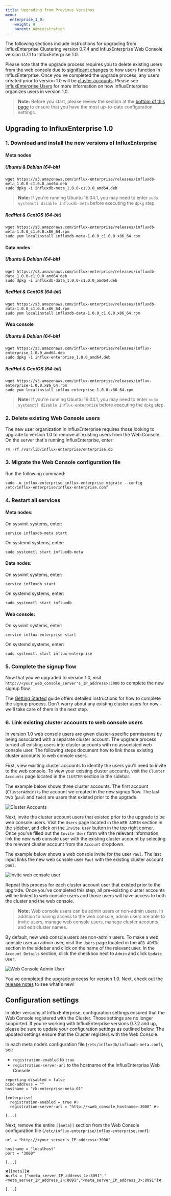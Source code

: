```yaml
---
title: Upgrading from Previous Versions
menu:
  enterprise_1_0:
    weight: 0
    parent: Administration
---
```


The following sections include instructions for upgrading from InfluxEnterprise
Clustering version 0.7.4 and InfluxEnterprise Web Console version 0.7.1
to InfluxEnterprise 1.0.

Please note that the upgrade process requires you to delete existing users
from the web console due to [significant changes](/enterprise/v1.0/about-the-project/release-notes-changelog/#user-updates)
to how users function in InfluxEnterprise.
Once you've completed the upgrade process, any users created prior to version 1.0 will be
[cluster accounts](/enterprise/v1.0/features/users/#cluster-user-information).
Please see [InfluxEnterprise Users](/enterprise/v1.0/features/users/) for
more information on how InfluxEnterprise organizes users in version 1.0.

> **Note:** Before you start, please review the section at the
[bottom of this page](#configuration-settings) to ensure that you have the most
up-to-date configuration settings.

## Upgrading to InfluxEnterprise 1.0

### 1. Download and install the new versions of InfluxEnterprise

#### Meta nodes

##### Ubuntu & Debian (64-bit)
```
wget https://s3.amazonaws.com/influx-enterprise/releases/influxdb-meta_1.0.0-c1.0.0_amd64.deb
sudo dpkg -i influxdb-meta_1.0.0-c1.0.0_amd64.deb
```

> **Note:** If you're running Ubuntu 16.04.1, you may need to enter
`sudo systemctl disable influxdb-meta` before executing the `dpkg` step.

##### RedHat & CentOS (64-bit)
```
wget https://s3.amazonaws.com/influx-enterprise/releases/influxdb-meta-1.0.0_c1.0.0.x86_64.rpm
sudo yum localinstall influxdb-meta-1.0.0_c1.0.0.x86_64.rpm
```

#### Data nodes

##### Ubuntu & Debian (64-bit)
```
wget https://s3.amazonaws.com/influx-enterprise/releases/influxdb-data_1.0.0-c1.0.0_amd64.deb
sudo dpkg -i influxdb-data_1.0.0-c1.0.0_amd64.deb
```
##### RedHat & CentOS (64-bit)
```
wget https://s3.amazonaws.com/influx-enterprise/releases/influxdb-data-1.0.0_c1.0.0.x86_64.rpm
sudo yum localinstall influxdb-data-1.0.0_c1.0.0.x86_64.rpm
```
#### Web console

##### Ubuntu & Debian (64-bit)
```
wget https://s3.amazonaws.com/influx-enterprise/releases/influx-enterprise_1.0.0_amd64.deb
sudo dpkg -i influx-enterprise_1.0.0_amd64.deb
```
##### RedHat & CentOS (64-bit)
```
wget https://s3.amazonaws.com/influx-enterprise/releases/influx-enterprise-1.0.0.x86_64.rpm
sudo yum localinstall influx-enterprise-1.0.0.x86_64.rpm
```

> **Note:**
If you're running Ubuntu 16.04.1, you may need to enter
`sudo systemctl disable influx-enterprise` before executing the `dpkg` step.

### 2. Delete existing Web Console users
The new user organization in InfluxEnterprise requires those looking to
upgrade to version 1.0 to remove all existing users from the Web Console.
On the server that's running InfluxEnterprise, enter:
```
rm -rf /var/lib/influx-enterprise/enterprise.db
```

### 3. Migrate the Web Console configuration file
Run the following command:
```
sudo -u influx-enterprise influx-enterprise migrate --config /etc/influx-enterprise/influx-enterprise.conf
```

### 4. Restart all services
#### Meta nodes:
On sysvinit systems, enter:
```
service influxdb-meta start
```

On systemd systems, enter:
```
sudo systemctl start influxdb-meta
```
#### Data nodes:
On sysvinit systems, enter:
```
service influxdb start
```

On systemd systems, enter:
```
sudo systemctl start influxdb
```
#### Web console:
On sysvinit systems, enter:
```
service influx-enterprise start
```

On systemd systems, enter:
```
sudo systemctl start influx-enterprise
```

### 5. Complete the signup flow
Now that you've upgraded to version 1.0, visit `http://<your_web_console_server's_IP_address>:3000`
to complete the new signup flow.

The [Getting Started](/enterprise/v1.0/introduction/getting_started/) guide offers
detailed instructions for how to complete the signup process.
Don't worry about any existing cluster users for now - we'll take care of
them in the next step.

### 6. Link existing cluster accounts to web console users
In version 1.0 web console users are given cluster-specific permissions by being associated with a separate cluster account.
The upgrade process turned all existing users into cluster accounts with no
associated web console user.
The following steps document how to link those existing cluster accounts
to web console users.

First, view existing cluster accounts to identify the users you'll need
to invite to the web console.
To view your existing cluster accounts, visit the `Cluster Accounts` page located
in the `CLUSTER` section in the sidebar.

The example below shows three cluster accounts.
The first account (`ClusterAdmin`) is the account we created in the new signup flow.
The last two (`paul` and `todd`) are users that existed prior to the
upgrade.

![Cluster Accounts](/img/enterprise/cluster_accounts_1.png)

Next, invite the cluster account users that existed prior to the upgrade to be web console users.
Visit the `Users` page located in the `WEB ADMIN` section in the sidebar, and
click on the `Invite User` button in the top right corner.
Once you've filled out the `Invite User` form with the relevant information, link the new
web console user with the existing cluster account by selecting the relevant
cluster account from the `Account` dropdown.

The example below shows a web console invite for the user `Paul`.
The last input links the new web console user `Paul` with the existing cluster
account `paul`.

![Invite web console user](/img/enterprise/invite_user_1.png)

Repeat this process for each cluster account user that existed prior to the upgrade.
Once you've completed this step, all pre-existing cluster accounts will be linked
to web console users and those users will have access to both the cluster and the
web console.

> **Note:** Web console users can be admin users or non-admin users.
In addition to having access to the web console, admin users are able to invite users, manage web console users,
manage cluster accounts, and edit cluster names.
>
By default, new web console users are non-admin users.
To make a web console user an admin user, visit the `Users` page located in the `WEB ADMIN` section in the sidebar
and click on the name of the relevant user.
In the `Account Details` section, click the checkbox next to `Admin` and click
`Update User`.
>
![Web Console Admin User](/img/enterprise/admin_user_1.png)


You've completed the upgrade process for version 1.0.
Next, check out the [release notes](/enterprise/v1.0/about-the-project/release-notes-changelog/) to
see what's new!

## Configuration settings

In older versions of InfluxEnterprise, configuration settings ensured that
the Web Console registered with the Cluster.
Those settings are no longer supported.
If you're working with InfluxEnterprise versions 0.7.2 and up, please be sure
to update your configuration settings as outlined below.
The updated settings ensure that the Cluster registers with the Web Console.

In each meta node’s configuration file (`/etc/influxdb/influxdb-meta.conf`), set:

* `registration-enabled` to `true`
* `registration-server-url` to the hostname of the InfluxEnterprise Web Console

```
reporting-disabled = false
bind-address = ""
hostname = "rk-enterprise-meta-01"

[enterprise]
  registration-enabled = true #✨
  registration-server-url = "http://<web_console_hostname>:3000" #✨

[...]
```
Next, remove the entire `[[meta]]` section from the Web Console configuration file (`/etc/influx-enterprise/influx-enterprise.conf`):
```
url = "http://<your_server's_IP_address>:3000"

hostname = "localhost"
port = "3000"

[...]

❌[[meta]]❌
❌urls = ["<meta_server_IP_address_1>:8091","<meta_server_IP_address_2>:8091","<meta_server_IP_address_3>:8091"]❌

[...]
```
